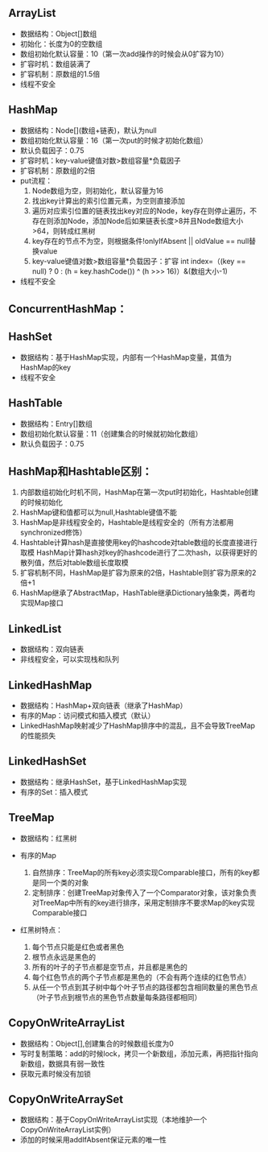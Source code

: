 ## ArrayList

- 数据结构：Object[]数组
- 初始化：长度为0的空数组
- 数组初始化默认容量：10（第一次add操作的时候会从0扩容为10）
- 扩容时机：数组装满了
- 扩容机制：原数组的1.5倍
- 线程不安全

## HashMap

- 数据结构：Node\[](数组+链表)，默认为null
- 数组初始化默认容量：16（第一次put的时候才初始化数组）
- 默认负载因子：0.75
- 扩容时机：key-value键值对数>数组容量*负载因子
- 扩容机制：原数组的2倍
- put流程：
    1. Node数组为空，则初始化，默认容量为16
    2. 找出key计算出的索引位置元素，为空则直接添加
    3. 遍历对应索引位置的链表找出key对应的Node，key存在则停止遍历，不存在则添加Node，添加Node后如果链表长度>8并且Node数组大小>64，则转成红黑树
    4. key存在的节点不为空，则根据条件!onlyIfAbsent || oldValue == null替换value
    5. key-value键值对数>数组容量*负载因子：扩容 int index=（(key == null) ? 0 : (h = key.hashCode()) ^ (h >>> 16)）&(数组大小-1)
- 线程不安全

## ConcurrentHashMap：

## HashSet

- 数据结构：基于HashMap实现，内部有一个HashMap变量，其值为HashMap的key
- 线程不安全

## HashTable

- 数据结构：Entry[]数组
- 数组初始化默认容量：11（创建集合的时候就初始化数组）
- 默认负载因子：0.75

## HashMap和Hashtable区别：

1. 内部数组初始化时机不同，HashMap在第一次put时初始化，Hashtable创建的时候初始化
2. HashMap键和值都可以为null,Hashtable键值不能
3. HashMap是非线程安全的，Hashtable是线程安全的（所有方法都用synchronized修饰）
4. Hashtable计算hash是直接使用key的hashcode对table数组的长度直接进行取模 HashMap计算hash对key的hashcode进行了二次hash，以获得更好的散列值，然后对table数组长度取模
5. 扩容机制不同，HashMap是扩容为原来的2倍，Hashtable则扩容为原来的2倍+1
6. HashMap继承了AbstractMap，HashTable继承Dictionary抽象类，两者均实现Map接口

## LinkedList

- 数据结构：双向链表
- 非线程安全，可以实现栈和队列

## LinkedHashMap

- 数据结构：HashMap+双向链表（继承了HashMap）
- 有序的Map：访问模式和插入模式（默认）
- LinkedHashMap映射减少了HashMap排序中的混乱，且不会导致TreeMap的性能损失

## LinkedHashSet

- 数据结构：继承HashSet，基于LinkedHashMap实现
- 有序的Set：插入模式

## TreeMap

- 数据结构：红黑树
- 有序的Map
    1. 自然排序：TreeMap的所有key必须实现Comparable接口，所有的key都是同一个类的对象
    2. 定制排序：创建TreeMap对象传入了一个Comparator对象，该对象负责对TreeMap中所有的key进行排序，采用定制排序不要求Map的key实现Comparable接口

- 红黑树特点：
    1. 每个节点只能是红色或者黑色
    2. 根节点永远是黑色的
    3. 所有的叶子的子节点都是空节点，并且都是黑色的
    4. 每个红色节点的两个子节点都是黑色的（不会有两个连续的红色节点）
    5. 从任一个节点到其子树中每个叶子节点的路径都包含相同数量的黑色节点（叶子节点到根节点的黑色节点数量每条路径都相同）

## CopyOnWriteArrayList

- 数据结构：Object[],创建集合的时候数组长度为0
- 写时复制策略：add的时候lock，拷贝一个新数组，添加元素，再把指针指向新数组，数据具有弱一致性
- 获取元素时候没有加锁

## CopyOnWriteArraySet

- 数据结构：基于CopyOnWriteArrayList实现（本地维护一个CopyOnWriteArrayList实例）
- 添加的时候采用addIfAbsent保证元素的唯一性


